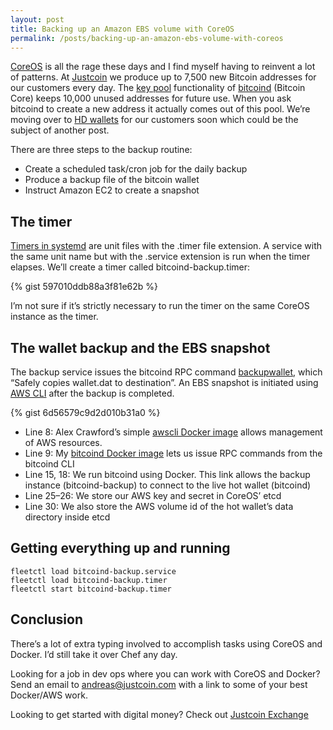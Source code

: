 ```yaml
---
layout: post
title: Backing up an Amazon EBS volume with CoreOS
permalink: /posts/backing-up-an-amazon-ebs-volume-with-coreos
---
```


[CoreOS](https://coreos.com/) is all the rage these days and I find myself having to reinvent a lot of patterns. At [Justcoin](https://justcoin.com/) we produce up to 7,500 new Bitcoin addresses for our customers every day. The [key pool](https://en.bitcoin.it/wiki/Key_pool) functionality of [bitcoind](https://github.com/bitcoin/bitcoin) (Bitcoin Core) keeps 10,000 unused addresses for future use. When you ask bitcoind to create a new address it actually comes out of this pool. We’re moving over to [HD wallets](https://github.com/bitcoin/bips/blob/master/bip-0032.mediawiki) for our customers soon which could be the subject of another post.

There are three steps to the backup routine:

*   Create a scheduled task/cron job for the daily backup
*   Produce a backup file of the bitcoin wallet
*   Instruct Amazon EC2 to create a snapshot

The timer
---------

[Timers in systemd](https://www.freedesktop.org/software/systemd/man/systemd.timer.html) are unit files with the .timer file extension. A service with the same unit name but with the .service extension is run when the timer elapses. We’ll create a timer called bitcoind-backup.timer:

{% gist 597010ddb88a3f81e62b %}

I’m not sure if it’s strictly necessary to run the timer on the same CoreOS instance as the timer.

The wallet backup and the EBS snapshot
--------------------------------------

The backup service issues the bitcoind RPC command [backupwallet](https://en.bitcoin.it/wiki/Original_Bitcoin_client/API_calls_list), which “Safely copies wallet.dat to destination”. An EBS snapshot is initiated using [AWS CLI](https://docs.aws.amazon.com/cli/latest/reference/ec2/create-snapshot.html) after the backup is completed.

{% gist 6d56579c9d2d010b31a0 %}

*   Line 8: Alex Crawford’s simple [awscli Docker image](https://registry.hub.docker.com/u/abcrawf/awscli/dockerfile/) allows management of AWS resources.
*   Line 9: My [bitcoind Docker image](https://registry.hub.docker.com/u/abrkn/bitcoind/dockerfile/) lets us issue RPC commands from the bitcoind CLI
*   Line 15, 18: We run bitcoind using Docker. This link allows the backup instance (bitcoind-backup) to connect to the live hot wallet (bitcoind)
*   Line 25–26: We store our AWS key and secret in CoreOS’ etcd
*   Line 30: We also store the AWS volume id of the hot wallet’s data directory inside etcd

Getting everything up and running
---------------------------------

```
fleetctl load bitcoind-backup.service
fleetctl load bitcoind-backup.timer
fleetctl start bitcoind-backup.timer
```


Conclusion
----------

There’s a lot of extra typing involved to accomplish tasks using CoreOS and Docker. I’d still take it over Chef any day.

Looking for a job in dev ops where you can work with CoreOS and Docker? Send an email to [andreas@justcoin.com](mailto:andreas@justcoin.com) with a link to some of your best Docker/AWS work.

Looking to get started with digital money? Check out [Justcoin Exchange](https://justcoin.com/)
